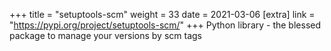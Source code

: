 +++
title = "setuptools-scm"
weight = 33
date = 2021-03-06
[extra]
link = "https://pypi.org/project/setuptools-scm/"
+++
Python library - the blessed package to manage your versions by scm tags

